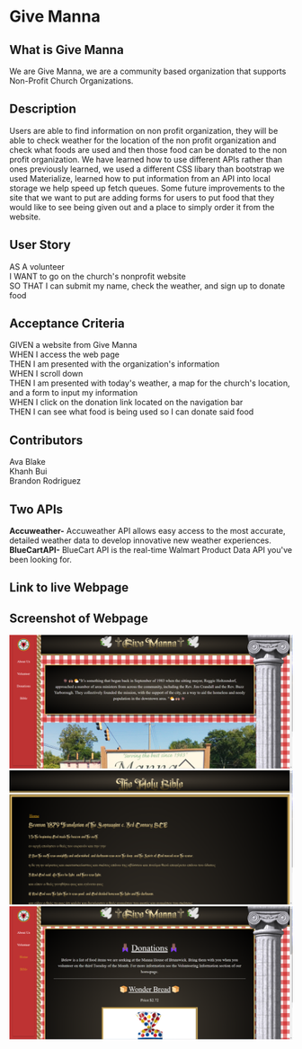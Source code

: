 # Give Manna

## What is Give Manna
We are Give Manna, we are a community based organization that supports Non-Profit Church Organizations.

## Description
Users are able to find information on non profit organization, they will be able to check weather for the location of the non profit organization and check what foods are used and then those food can be donated to the non profit organization.
We have learned how to use different APIs rather than ones previously learned, we used a different CSS libary than bootstrap we used Materialize, learned how to put information from an API into local storage we help speed up fetch queues.
Some future improvements to the site that we want to put are adding forms for users to put food that they would like to see being given out and a place to simply order it from the website.

## User Story
AS A volunteer<br>
I WANT to go on the church's nonprofit website<br>
SO THAT I can submit my name, check the weather, and sign up to donate food<br>

## Acceptance Criteria
GIVEN a website from Give Manna<br>
WHEN I access the web page<br>
THEN I am presented with the organization's information<br>
WHEN I scroll down<br>
THEN I am presented with today's weather, a map for the church's location, and a form to input my information<br>
WHEN I click on the donation link located on the navigation bar<br>
THEN I can see what food is being used so I can donate said food<br>

## Contributors
Ava Blake<br>
Khanh Bui<br>
Brandon Rodriguez<br>

## Two APIs
**Accuweather-** Accuweather API  allows easy access to the most accurate, detailed weather data to develop innovative new weather experiences.<br>
**BlueCartAPI-** BlueCart API is the real-time Walmart Product Data API you've been looking for.

## Link to live Webpage

## Screenshot of Webpage
![Screenshot of Website](./assets/images/screenshot-1.png)
![Screenshot of Website](./assets/images/screenshot-2.png)
![Screenshot of Website](./assets/images/screenshot-3.png)